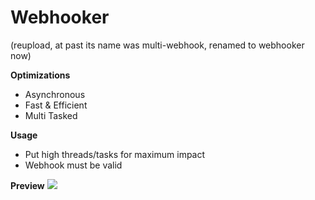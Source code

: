 # Webhooker

(reupload, at past its name was multi-webhook, renamed to webhooker now)

**Optimizations**
- Asynchronous
- Fast & Efficient
- Multi Tasked

**Usage**
- Put high threads/tasks for maximum impact
- Webhook must be valid

**Preview**
<img src="https://media.discordapp.net/attachments/884489204577488897/918204547304943716/unknown.png?width=789&height=483"/>
